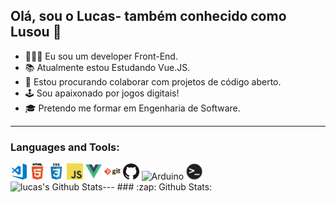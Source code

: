 ## Olá, sou o Lucas- também conhecido como Lusou  👋

- 👨🏻‍💻 Eu sou um developer Front-End.
- 📚 Atualmente estou Estudando Vue.JS.
- 👯 Estou procurando colaborar com projetos de código aberto.
- 🕹️ Sou apaixonado por jogos digitais!
- 🎓 Pretendo me formar em Engenharia de Software.

---

### Languages and Tools:

<div class="display: flex; justify-content: space-between;">
    <img alt="Visual Studio Code" width="26px" src="https://raw.githubusercontent.com/github/explore/80688e429a7d4ef2fca1e82350fe8e3517d3494d/topics/visual-studio-code/visual-studio-code.png" />
    <img alt="HTML5" width="26px" src="https://raw.githubusercontent.com/github/explore/80688e429a7d4ef2fca1e82350fe8e3517d3494d/topics/html/html.png" />
    <img alt="CSS3" width="26px" src="https://raw.githubusercontent.com/github/explore/80688e429a7d4ef2fca1e82350fe8e3517d3494d/topics/css/css.png" />
    <img alt="JavaScript" width="26px" src="https://raw.githubusercontent.com/github/explore/80688e429a7d4ef2fca1e82350fe8e3517d3494d/topics/javascript/javascript.png" />
    <img alt="VUE" width="26px" src="https://raw.githubusercontent.com/github/explore/80688e429a7d4ef2fca1e82350fe8e3517d3494d/topics/vue/vue.png" />
    <img alt="Git" width="26px" src="https://raw.githubusercontent.com/github/explore/80688e429a7d4ef2fca1e82350fe8e3517d3494d/topics/git/git.png" />
    <img alt="GitHub" width="26px" src="https://raw.githubusercontent.com/github/explore/78df643247d429f6cc873026c0622819ad797942/topics/github/github.png" />
    <img alt="Arduino" height="26px" src="https://github.com/kaeiel/kaeiel/blob/master/img/Arduino_Logo.svg">
    <img alt="Terminal" width="26px" src="https://raw.githubusercontent.com/github/explore/80688e429a7d4ef2fca1e82350fe8e3517d3494d/topics/terminal/terminal.png" />
<div> 
---
  ### :zap: Github Stats:
    <img align="left" alt="lucas's Github Stats" src="https://github-readme-stats-eight-silk.vercel.app/api?username=lusousouza&theme=vue-dark&show_icons=true&hide_border=true" />

